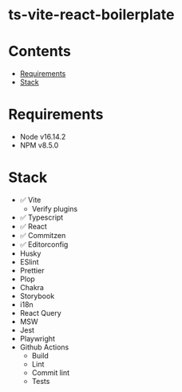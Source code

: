 # ts-vite-react-boilerplate

# Contents

- [Requirements](#requirements)
- [Stack](#stack)

# Requirements

- Node v16.14.2
- NPM v8.5.0

# Stack

- ✅ Vite
    - Verify plugins
- ✅ Typescript
- ✅ React
- ✅ Commitzen
- ✅ Editorconfig
- Husky
- ESlint
- Prettier
- Plop
- Chakra
- Storybook
- i18n
- React Query
- MSW
- Jest
- Playwright
- Github Actions
  - Build
  - Lint
  - Commit lint
  - Tests
